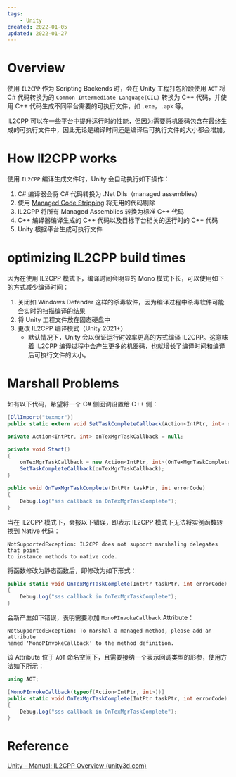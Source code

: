 ```yaml
---
tags:
    - Unity
created: 2022-01-05
updated: 2022-01-27
---
```


# Overview

使用 `IL2CPP` 作为 Scripting Backends 时，会在 Unity 工程打包阶段使用 `AOT` 将 C# 代码转换为的 `Common Intermediate Language(CIL)` 转换为 C++ 代码，并使用 C++ 代码生成不同平台需要的可执行文件，如 `.exe`，`.apk` 等。

IL2CPP 可以在一些平台中提升运行时的性能，但因为需要将机器码包含在最终生成的可执行文件中，因此无论是编译时间还是编译后可执行文件的大小都会增加。

# How Il2CPP works

使用 `IL2CPP` 编译生成文件时，Unity 会自动执行如下操作：
1. C# 编译器会将 C# 代码转换为 .Net Dlls（managed assemblies）
2. 使用 [Managed Code Stripping](Managed%20Code%20Stripping.md) 将无用的代码剔除
3. IL2CPP 将所有 Managed Assemblies 转换为标准 C++ 代码
4. C++ 编译器编译生成的 C++ 代码以及目标平台相关的运行时的 C++ 代码
5. Unity 根据平台生成可执行文件

# optimizing IL2CPP build times

因为在使用 IL2CPP 模式下，编译时间会明显的 Mono 模式下长，可以使用如下的方式减少编译时间：
1. 关闭如 Windows Defender 这样的杀毒软件，因为编译过程中杀毒软件可能会实时的扫描编译的结果
2. 将 Unity 工程文件放在固态硬盘中
3. 更改 IL2CPP 编译模式（Unity 2021+）
    - 默认情况下，Unity 会以保证运行时效率更高的方式编译 IL2CPP。这意味着 IL2CPP 编译过程中会产生更多的机器码，也就增长了编译时间和编译后可执行文件的大小。

# Marshall Problems

如有以下代码，希望将一个 C# 侧回调设置给 C++ 侧：
```csharp
[DllImport("texmgr")]
public static extern void SetTaskCompleteCallback(Action<IntPtr, int> onTaskCompleted);

private Action<IntPtr, int> onTexMgrTaskCallback = null;

private void Start()
{
    onTexMgrTaskCallback = new Action<IntPtr, int>(OnTexMgrTaskComplete);
    SetTaskCompleteCallback(onTexMgrTaskCallback);
}

public void OnTexMgrTaskComplete(IntPtr taskPtr, int errorCode)
{
    Debug.Log("sss callback in OnTexMgrTaskComplete");
}
```

当在 IL2CPP 模式下，会报以下错误，即表示 IL2CPP 模式下无法将实例函数转换到 Native 代码：
```text
NotSupportedException: IL2CPP does not support marshaling delegates that point
to instance methods to native code.
```

将函数修改为静态函数后，即修改为如下形式：
```csharp
public static void OnTexMgrTaskComplete(IntPtr taskPtr, int errorCode)
{
    Debug.Log("sss callback in OnTexMgrTaskComplete");
}
```

会新产生如下错误，表明需要添加 `MonoPInvokeCallback` Attribute：
```text
NotSupportedException: To marshal a managed method, please add an attribute
named 'MonoPInvokeCallback' to the method definition.
```

该 Attribute 位于 `AOT` 命名空间下，且需要接纳一个表示回调类型的形参，使用方法如下所示：
```csharp
using AOT;

[MonoPInvokeCallback(typeof(Action<IntPtr, int>))]
public static void OnTexMgrTaskComplete(IntPtr taskPtr, int errorCode)
{
    Debug.Log("sss callback in OnTexMgrTaskComplete");
}
```

# Reference

 [Unity - Manual: IL2CPP Overview (unity3d.com)](https://docs.unity3d.com/Manual/IL2CPP.html)

